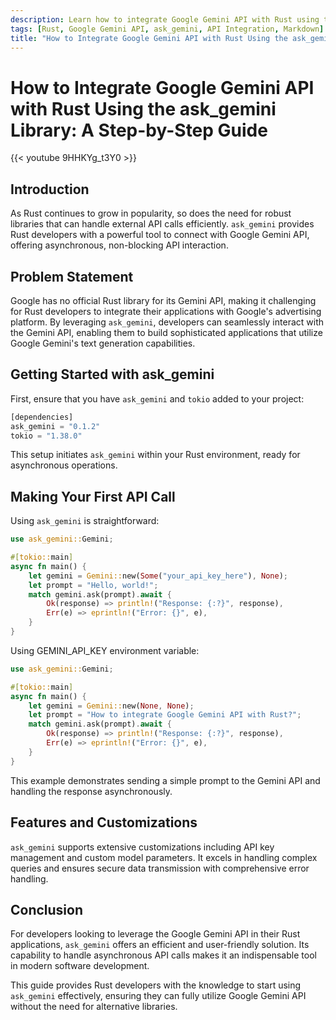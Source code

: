 ```yaml
---
description: Learn how to integrate Google Gemini API with Rust using the ask_gemini library. This step-by-step guide will help you get started with asynchronous API calls in Rust.
tags: [Rust, Google Gemini API, ask_gemini, API Integration, Markdown]
title: "How to Integrate Google Gemini API with Rust Using the ask_gemini Library: A Step-by-Step Guide"
---
```



# How to Integrate Google Gemini API with Rust Using the ask_gemini Library: A Step-by-Step Guide

{{< youtube 9HHKYg_t3Y0 >}}

## Introduction
As Rust continues to grow in popularity, so does the need for robust libraries that can handle external API calls efficiently. `ask_gemini` provides Rust developers with a powerful tool to connect with Google Gemini API, offering asynchronous, non-blocking API interaction.

## Problem Statement
Google has no official Rust library for its Gemini API, making it challenging for Rust developers to integrate their applications with Google's advertising platform. By leveraging `ask_gemini`, developers can seamlessly interact with the Gemini API, enabling them to build sophisticated applications that utilize Google Gemini's text generation capabilities.

## Getting Started with ask_gemini
First, ensure that you have `ask_gemini` and `tokio` added to your project:
```rust
[dependencies]
ask_gemini = "0.1.2"
tokio = "1.38.0"
```
This setup initiates `ask_gemini` within your Rust environment, ready for asynchronous operations.

## Making Your First API Call
Using `ask_gemini` is straightforward:
```rust
use ask_gemini::Gemini;

#[tokio::main]
async fn main() {
    let gemini = Gemini::new(Some("your_api_key_here"), None);
    let prompt = "Hello, world!";
    match gemini.ask(prompt).await {
        Ok(response) => println!("Response: {:?}", response),
        Err(e) => eprintln!("Error: {}", e),
    }
}
```

Using GEMINI_API_KEY environment variable:

```rust
use ask_gemini::Gemini;

#[tokio::main]
async fn main() {
    let gemini = Gemini::new(None, None);
    let prompt = "How to integrate Google Gemini API with Rust?";
    match gemini.ask(prompt).await {
        Ok(response) => println!("Response: {:?}", response),
        Err(e) => eprintln!("Error: {}", e),
    }
}
```

This example demonstrates sending a simple prompt to the Gemini API and handling the response asynchronously.

## Features and Customizations
`ask_gemini` supports extensive customizations including API key management and custom model parameters. It excels in handling complex queries and ensures secure data transmission with comprehensive error handling.

## Conclusion
For developers looking to leverage the Google Gemini API in their Rust applications, `ask_gemini` offers an efficient and user-friendly solution. Its capability to handle asynchronous API calls makes it an indispensable tool in modern software development.

This guide provides Rust developers with the knowledge to start using `ask_gemini` effectively, ensuring they can fully utilize Google Gemini API without the need for alternative libraries.
